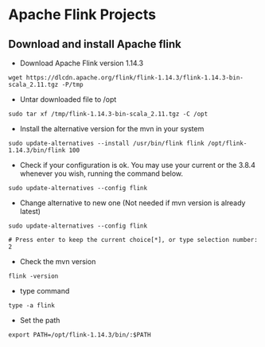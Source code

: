 # Apache Flink Projects

## Download and install Apache flink

* Download Apache Flink version 1.14.3
```
wget https://dlcdn.apache.org/flink/flink-1.14.3/flink-1.14.3-bin-scala_2.11.tgz -P/tmp
```
* Untar downloaded file to /opt
```
sudo tar xf /tmp/flink-1.14.3-bin-scala_2.11.tgz -C /opt
```
* Install the alternative version for the mvn in your system
```
sudo update-alternatives --install /usr/bin/flink flink /opt/flink-1.14.3/bin/flink 100
```
* Check if your configuration is ok. You may use your current or the 3.8.4 whenever you wish, running the command below.
```
sudo update-alternatives --config flink
```
* Change alternative to new one (Not needed if mvn version is already latest)
```
sudo update-alternatives --config flink

# Press enter to keep the current choice[*], or type selection number: 2 
```
* Check the mvn version
```
flink -version
```
* type command
```
type -a flink
```
* Set the path
```
export PATH=/opt/flink-1.14.3/bin/:$PATH
```
